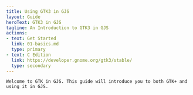```yaml
---
title: Using GTK3 in GJS
layout: Guide
heroText: GTK3 in GJS
tagline: An Introduction to GTK3 in GJS
actions:
- text: Get Started
  link: 01-basics.md
  type: primary
- text: C Edition
  link: https://developer.gnome.org/gtk3/stable/
  type: secondary
---
```


    Welcome to GTK in GJS. This guide will introduce you to both GTK+ and using it in GJS.
